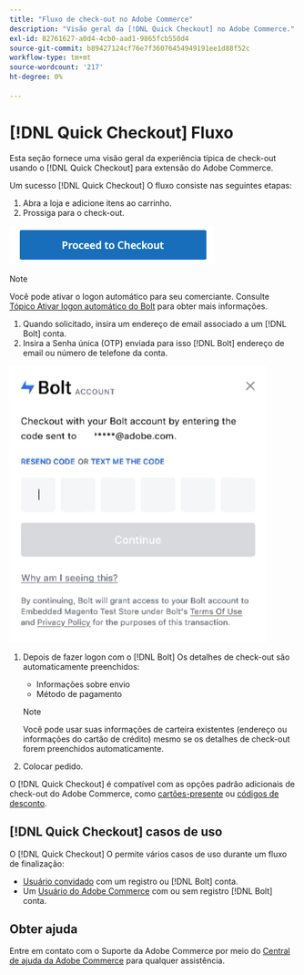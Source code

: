 ```yaml
---
title: "Fluxo de check-out no Adobe Commerce"
description: "Visão geral da [!DNL Quick Checkout] no Adobe Commerce."
exl-id: 82761627-a0d4-4cb0-aad1-9865fcb550d4
source-git-commit: b89427124cf76e7f36076454949191ee1d88f52c
workflow-type: tm+mt
source-wordcount: '217'
ht-degree: 0%

---
```


# [!DNL Quick Checkout] Fluxo

Esta seção fornece uma visão geral da experiência típica de check-out usando o [!DNL Quick Checkout] para extensão do Adobe Commerce.

Um sucesso [!DNL Quick Checkout] O fluxo consiste nas seguintes etapas:

1. Abra a loja e adicione itens ao carrinho.
1. Prossiga para o check-out.

![Check-out](assets/proceed-checkout.png)

>[!NOTE]
>
> Você pode ativar o logon automático para seu comerciante. Consulte [Tópico Ativar logon automático do Bolt](https://help.bolt.com/products/embedded/direct-api/auto-login/) para obter mais informações.

1. Quando solicitado, insira um endereço de email associado a um [!DNL Bolt] conta.
1. Insira a Senha única (OTP) enviada para isso [!DNL Bolt] endereço de email ou número de telefone da conta.

![Pop-up OTP](assets/pop-up.png)

1. Depois de fazer logon com o [!DNL Bolt] Os detalhes de check-out são automaticamente preenchidos:

   - Informações sobre envio
   - Método de pagamento

   >[!NOTE]
   >
   > Você pode usar suas informações de carteira existentes (endereço ou informações do cartão de crédito) mesmo se os detalhes de check-out forem preenchidos automaticamente.

1. Colocar pedido.

O [!DNL Quick Checkout] é compatível com as opções padrão adicionais de check-out do Adobe Commerce, como [cartões-presente](https://docs.magento.com/user-guide/catalog/product-gift-card.html) ou [códigos de desconto](https://docs.magento.com/user-guide/marketing/price-rules-cart-coupon.html).

## [!DNL Quick Checkout] casos de uso

O [!DNL Quick Checkout] O permite vários casos de uso durante um fluxo de finalização:

- [Usuário convidado](../quick-checkout/checkout-bolt.md) com um registro ou [!DNL Bolt] conta.
- Um [Usuário do Adobe Commerce](../quick-checkout/checkout-adobe-commerce.md) com ou sem registro [!DNL Bolt] conta.

## Obter ajuda

Entre em contato com o Suporte da Adobe Commerce por meio do [Central de ajuda da Adobe Commerce](https://experienceleague.adobe.com/docs/commerce-knowledge-base/kb/overview.html) para qualquer assistência.
